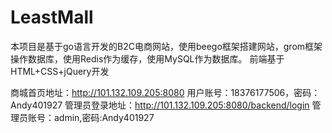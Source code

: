# LeastMall

本项目是基于go语言开发的B2C电商网站，使用beego框架搭建网站，grom框架操作数据库，使用Redis作为缓存，使用MySQL作为数据库。
前端基于HTML+CSS+jQuery开发

商城首页地址：http://101.132.109.205:8080
用户账号：18376177506，密码：Andy401927
管理员登录地址：http://101.132.109.205:8080/backend/login
管理员账号：admin,密码:Andy401927
